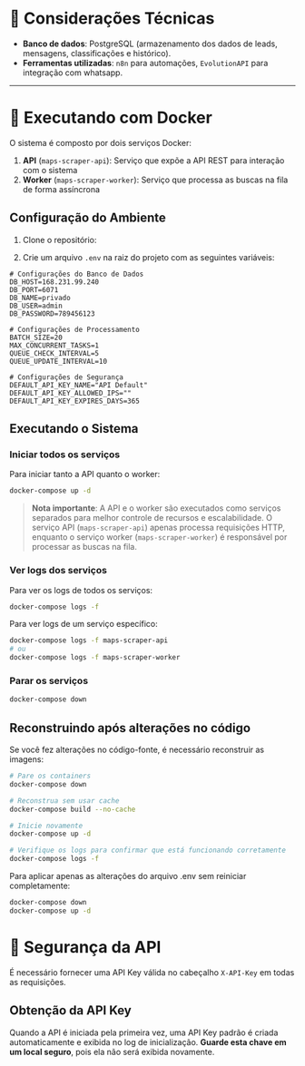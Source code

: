 # 📌 Considerações Técnicas

- **Banco de dados**: PostgreSQL (armazenamento dos dados de leads, mensagens, classificações e histórico).
- **Ferramentas utilizadas**: `n8n` para automações, `EvolutionAPI` para integração com whatsapp.
---

# 🐳 Executando com Docker

O sistema é composto por dois serviços Docker:

1. **API** (`maps-scraper-api`): Serviço que expõe a API REST para interação com o sistema
2. **Worker** (`maps-scraper-worker`): Serviço que processa as buscas na fila de forma assíncrona

## Configuração do Ambiente

1. Clone o repositório:

2. Crie um arquivo `.env` na raiz do projeto com as seguintes variáveis:

```
# Configurações do Banco de Dados
DB_HOST=168.231.99.240
DB_PORT=6071
DB_NAME=privado
DB_USER=admin
DB_PASSWORD=789456123

# Configurações de Processamento
BATCH_SIZE=20
MAX_CONCURRENT_TASKS=1
QUEUE_CHECK_INTERVAL=5
QUEUE_UPDATE_INTERVAL=10

# Configurações de Segurança
DEFAULT_API_KEY_NAME="API Default"
DEFAULT_API_KEY_ALLOWED_IPS=""
DEFAULT_API_KEY_EXPIRES_DAYS=365
```

## Executando o Sistema

### Iniciar todos os serviços

Para iniciar tanto a API quanto o worker:

```bash
docker-compose up -d
```

> **Nota importante**: A API e o worker são executados como serviços separados para melhor controle de recursos e escalabilidade. O serviço API (`maps-scraper-api`) apenas processa requisições HTTP, enquanto o serviço worker (`maps-scraper-worker`) é responsável por processar as buscas na fila.

### Ver logs dos serviços

Para ver os logs de todos os serviços:

```bash
docker-compose logs -f
```

Para ver logs de um serviço específico:

```bash
docker-compose logs -f maps-scraper-api
# ou
docker-compose logs -f maps-scraper-worker
```

### Parar os serviços

```bash
docker-compose down
```

## Reconstruindo após alterações no código

Se você fez alterações no código-fonte, é necessário reconstruir as imagens:

```bash
# Pare os containers
docker-compose down

# Reconstrua sem usar cache
docker-compose build --no-cache

# Inicie novamente
docker-compose up -d

# Verifique os logs para confirmar que está funcionando corretamente
docker-compose logs -f
```

Para aplicar apenas as alterações do arquivo .env sem reiniciar completamente:

```bash
docker-compose down
docker-compose up -d
```

# 🔐 Segurança da API

É necessário fornecer uma API Key válida no cabeçalho `X-API-Key` em todas as requisições.

## Obtenção da API Key

Quando a API é iniciada pela primeira vez, uma API Key padrão é criada automaticamente e exibida no log de inicialização. **Guarde esta chave em um local seguro**, pois ela não será exibida novamente.
